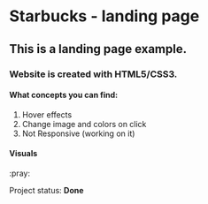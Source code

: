 # Starbucks - landing page

## This is a landing page example.

### Website is created with HTML5/CSS3.

<div>
    <h4>What concepts you can find:</h4>
    <ol>
        <li>Hover effects</li>
        <li>Change image and colors on click</li>
        <li>Not Responsive (working on it)</li>
    </ol>
</div>

<h4>Visuals</h4>
:pray:

<p>Project status: <span style="font-weight: bold;">Done<span></p>
